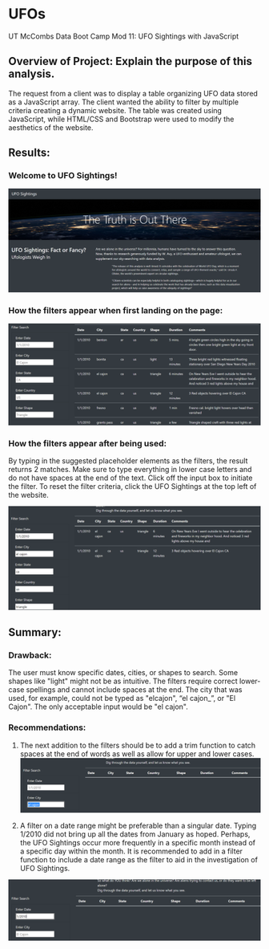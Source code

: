 # UFOs
UT McCombs Data Boot Camp Mod 11: UFO Sightings with JavaScript

## Overview of Project: Explain the purpose of this analysis.
The request from a client was to display a table organizing UFO data stored as a JavaScript array. The client wanted the ability to filter by multiple criteria creating a dynamic website.  The table was created using JavaScript, while HTML/CSS and Bootstrap were used to modify the aesthetics of the website. 

## Results:
### Welcome to UFO Sightings! 

![Pic 1](https://github.com/Baylex/UFOs/blob/main/static/images/top.PNG)

### How the filters appear when first landing on the page:
![Pic 2](https://github.com/Baylex/UFOs/blob/main/static/images/bottom.PNG)

### How the filters appear after being used: 
By typing in the suggested placeholder elements as the filters, the result returns 2 matches.  Make sure to type everything in lower case letters and do not have spaces at the end of the text.  Click off the input box to initiate the filter.  To reset the filter criteria, click the UFO Sightings at the top left of the website. 

![Pic 3](https://github.com/Baylex/UFOs/blob/main/static/images/working_filters.PNG)


## Summary: 

### Drawback:
The user must know specific dates, cities, or shapes to search.  Some shapes like "light" might not be as intuitive.  The filters require correct lower-case spellings and cannot include spaces at the end.  The city that was used, for example, could not be typed as "elcajon", “el cajon_”, or "El Cajon".  The only acceptable input would be "el cajon".

### Recommendations: 
1. The next addition to the filters should be to add a trim function to catch spaces at the end of words as well as allow for upper and lower cases.
![Pic 4](https://github.com/Baylex/UFOs/blob/main/static/images/trim.PNG)

2. A filter on a date range might be preferable than a singular date.  Typing 1/2010 did not bring up all the dates from January as hoped.  Perhaps, the UFO Sightings occur more frequently in a specific month instead of a specific day within the month.  It is recommended to add in a filter function to include a date range as the filter to aid in the investigation of UFO Sightings. 

![Pic 5](https://github.com/Baylex/UFOs/blob/main/static/images/date.PNG)
